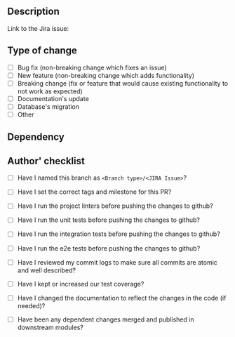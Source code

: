 <!--
PR INSTRUCTIONS 

Title: make a self-explanatory title describing what the pull request does with few words.
Description: detail with what was changed, why it was changed, and how it was changed.
Reviewers: tag the persons that may revise the PR. One member of from team that owns this project is required.
Assignees: please tag yourself into the assignees box.
Labels: choose the appropriate labels, like, if it's a bug, the label will help the reviewers to give priority to this.

Remove the comments before submitting the PR.
-->

## Description

<!-- Please edit the link below to the actual Jira issue                            -->
<!-- (yes, every PR should come from a Jira issue)                                  -->
Link to the Jira issue: 

<!-- Add your description here -->

## Type of change
<!--
Check that are relevant
In case of "Other", you must explain it
-->

- [ ] Bug fix (non-breaking change which fixes an issue)
- [ ] New feature (non-breaking change which adds functionality)
- [ ] Breaking change (fix or feature that would cause existing functionality to not work as expected)
- [ ] Documentation's update
- [ ] Database's migration
- [ ] Other

## Dependency
<!--
You must explain if this PR have any dependency (and why). If there is not any dependency, you can write "None"
-->

## Author' checklist

- [ ] Have I named this branch as `<Branch type>/<JIRA Issue>`?
- [ ] Have I set the correct tags and milestone for this PR?
- [ ] Have I run the project linters before pushing the changes to github?
- [ ] Have I run the unit tests before pushing the changes to github?
- [ ] Have I run the integration tests before pushing the changes to github?
- [ ] Have I run the e2e tests before pushing the changes to github?
- [ ] Have I reviewed my commit logs to make sure all commits are atomic and well described?
- [ ] Have I kept or increased our test coverage?
- [ ] Have I changed the documentation to reflect the changes in the code (if needed)?
- [ ] Have been any dependent changes merged and published in downstream modules?



<!--
Case there's more important things to be done when release, please specify it here
Ex: diagrams, screenshots, external links, instructions...
-->
